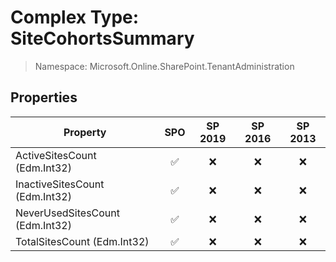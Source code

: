 # Complex Type: SiteCohortsSummary

> Namespace: Microsoft.Online.SharePoint.TenantAdministration

## Properties

Property | SPO | SP 2019 | SP 2016 | SP 2013
----------|:---:|:-------:|:-------:|:-------:
ActiveSitesCount (Edm.Int32) | ✅ | ❌ | ❌ | ❌
InactiveSitesCount (Edm.Int32) | ✅ | ❌ | ❌ | ❌
NeverUsedSitesCount (Edm.Int32) | ✅ | ❌ | ❌ | ❌
TotalSitesCount (Edm.Int32) | ✅ | ❌ | ❌ | ❌